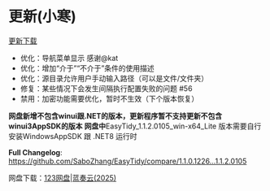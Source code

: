 
# 更新(小寒)

[更新下载](https://github.com/SaboZhang/EasyTidy/releases)

- 优化：导航菜单显示 感谢@kat
- 优化：增加“介于”“不介于”条件的使用描述
- 优化：源目录允许用户手动输入路径（可以是文件/文件夹）
- 修复：某些情况下会发生间隔执行配置失败的问题 #56
- 禁用：加密功能需要优化，暂时不生效（下个版本恢复）

**网盘新增不包含winui跟.NET的版本，更新程序暂不支持更新不包含winui3AppSDK的版本**
**网盘中**EasyTidy_1.1.2.0105_win-x64_Lite 版本需要自行安装WindowsAppSDK 跟 .NET8 运行时

**Full Changelog**: <https://github.com/SaboZhang/EasyTidy/compare/1.1.0.1226...1.1.2.0105>

网盘下载：[123网盘](https://www.123684.com/s/hbzgTd-fmmt)|[蓝奏云(2025)](https://wwoo.lanzouu.com/b02u2ne0eh)
